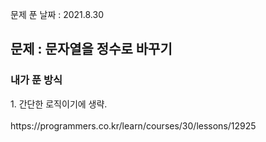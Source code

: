 문제 푼 날짜 : 2021.8.30

<h2>문제 : 문자열을 정수로 바꾸기</h2>

<h3>내가 푼 방식</h3>
<div>1. 간단한 로직이기에 생략.</div>
<br>
https://programmers.co.kr/learn/courses/30/lessons/12925